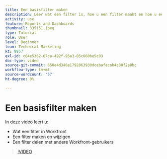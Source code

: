```yaml
---
title: Een basisfilter maken
description: Leer wat een filter is, hoe u een filter maakt en hoe u een filter deelt met andere gebruikers in Workfront.
activity: use
feature: Reports and Dashboards
thumbnail: 335151.jpeg
type: Tutorial
role: User
level: Beginner
team: Technical Marketing
kt: 8857
exl-id: c64e5362-67ca-492f-95a3-05c660be5c03
doc-type: video
source-git-commit: 650e4d346e1792863930dcebafacab4c88f2a8bc
workflow-type: tm+mt
source-wordcount: '57'
ht-degree: 0%

---
```


# Een basisfilter maken

In deze video leert u:

* Wat een filter in Workfront
* Een filter maken en wijzigen
* Een filter delen met andere Workfront-gebruikers

>[!VIDEO](https://video.tv.adobe.com/v/335151/?quality=12&learn=on)
